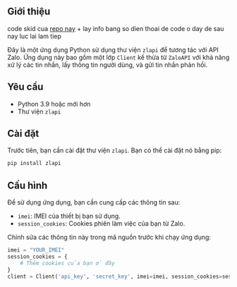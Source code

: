## Giới thiệu

code skid cua [repo nay](https://github.com/Aedotris/example-zalo-bot) + lay info bang so dien thoai
de code o day de sau nay luc lai lam tiep

Đây là một ứng dụng Python sử dụng thư viện `zlapi` để tương tác với API Zalo. Ứng dụng này bao gồm một lớp `Client` kế thừa từ `ZaloAPI` với khả năng xử lý các tin nhắn, lấy thông tin người dùng, và gửi tin nhắn phản hồi.

## Yêu cầu

- Python 3.9 hoặc mới hơn
- Thư viện `zlapi`

## Cài đặt

Trước tiên, bạn cần cài đặt thư viện `zlapi`. Bạn có thể cài đặt nó bằng pip:

```bash
pip install zlapi
```

## Cấu hình

Để sử dụng ứng dụng, bạn cần cung cấp các thông tin sau:

- `imei`: IMEI của thiết bị bạn sử dụng.
- `session_cookies`: Cookies phiên làm việc của bạn từ Zalo.

Chỉnh sửa các thông tin này trong mã nguồn trước khi chạy ứng dụng:

```python
imei = "YOUR_IMEI"
session_cookies = {
    # Thêm cookies của bạn ở đây
}
client = Client('api_key', 'secret_key', imei=imei, session_cookies=session_cookies)
```

